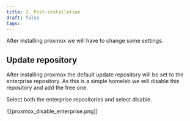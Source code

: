 ```yaml
---
title: 2. Post-installation
draft: false
tags:
---
```

 
After installing proxmox we will have to change some settings.

## Update repository

After installing proxmox the default update repository will be set to the enterprise repository.
As this is a simple homelab we will disable this repository and add the free one.

Select both the enterprise repositories and select disable.

![[proxmox_disable_enterprise.png]]


